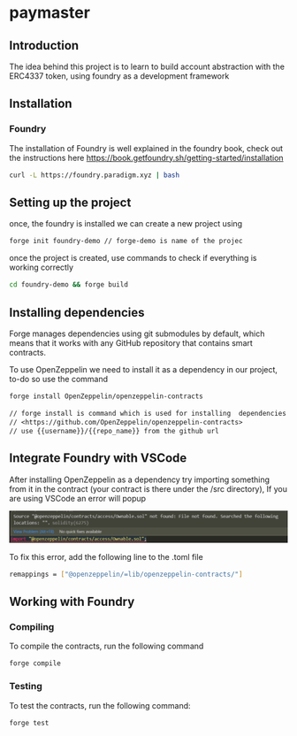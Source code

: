 # paymaster

## Introduction
The idea behind this project is to learn to build account abstraction with the ERC4337 token, using foundry as a development framework

## Installation
### Foundry
The installation of Foundry is well explained in the foundry book, check out the instructions here https://book.getfoundry.sh/getting-started/installation
```bash
curl -L https://foundry.paradigm.xyz | bash
```

## Setting up the project
once, the foundry is installed we can create a new project using
```bash
forge init foundry-demo // forge-demo is name of the projec
```
once the project is created, use commands to check if everything is working correctly
```bash
cd foundry-demo && forge build
```

## Installing dependencies
Forge manages dependencies using git submodules by default, which means that it works with any GitHub repository that contains smart contracts.

To use OpenZeppelin we need to install it as a dependency in our project, to-do so use the command
```bash
forge install OpenZeppelin/openzeppelin-contracts
```
```
// forge install is command which is used for installing  dependencies 
// <https://github.com/OpenZeppelin/openzeppelin-contracts>
// use {{username}}/{{repo_name}} from the github url
```

## Integrate Foundry with VSCode
After installing OpenZeppelin as a dependency try importing something from it in the contract (your contract is there under the /src directory), If you are using VSCode an error will popup

![Alt text](image.png)

To fix this error, add the following line to the .toml file
```bash toml
remappings = ["@openzeppelin/=lib/openzeppelin-contracts/"]
```

## Working with Foundry
### Compiling
To compile the contracts, run the following command
```bash
forge compile
```

### Testing
To test the contracts, run the following command:
```bash
forge test
```

